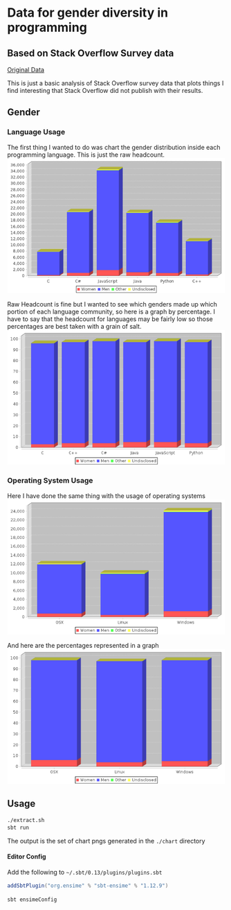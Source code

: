 # Data for gender diversity in programming
## Based on Stack Overflow Survey data
[Original Data](http://stackoverflow.com/insights/survey)

This is just a basic analysis of Stack Overflow survey data that plots things I find interesting that Stack Overflow did not publish with their results.

## Gender

### Language Usage

The first thing I wanted to do was chart the gender distribution inside each programming language. This is just the raw headcount.
![Chart](./charts/languageGenderDistribution.png)

Raw Headcount is fine but I wanted to see which genders made up which portion of each language community, so here is a graph by percentage. I have to say that the headcount for languages may be fairly low so those percentages are best taken with a grain of salt.
![Chart](./charts/languageGenderPercentageDistribution.png)


### Operating System Usage
Here I have done the same thing with the usage of operating systems
![Chart](./charts/osGenderDistribution.png)

And here are the percentages represented in a graph
![Chart](./charts/osGenderPercentageDistribution.png)

## Usage

```sh
./extract.sh
sbt run
```

The output is the set of chart pngs generated in the `./chart` directory


#### Editor Config

Add the following to `~/.sbt/0.13/plugins/plugins.sbt`

```scala
addSbtPlugin("org.ensime" % "sbt-ensime" % "1.12.9")
```



`sbt ensimeConfig`